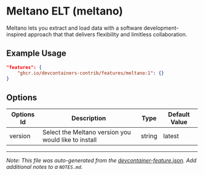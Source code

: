 
# Meltano ELT (meltano)

Meltano lets you extract and load data with a software development-inspired approach that that delivers flexibility and limitless collaboration.

## Example Usage

```json
"features": {
    "ghcr.io/devcontainers-contrib/features/meltano:1": {}
}
```

## Options

| Options Id | Description | Type | Default Value |
|-----|-----|-----|-----|
| version | Select the Meltano version you would like to install | string | latest |



---

_Note: This file was auto-generated from the [devcontainer-feature.json](https://github.com/devcontainers-contrib/features/blob/main/src/meltano/devcontainer-feature.json).  Add additional notes to a `NOTES.md`._
